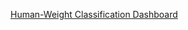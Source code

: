 [Human-Weight Classification Dashboard](https://public.tableau.com/app/profile/mezue.obiora/viz/Human-WeightClassificationDashboard/Dashboard1?publish=yes)
